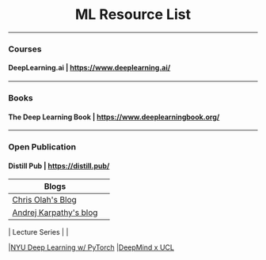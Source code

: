 <h1 align="center"> ML Resource List </h1>


---------------

### **Courses**

#### DeepLearning.ai | https://www.deeplearning.ai/

---------------

### **Books**
#### The Deep Learning Book | https://www.deeplearningbook.org/

---------------
### **Open Publication**
#### Distill Pub | https://distill.pub/

|  Blogs | |
| ------------- |:-------------|
|[Chris Olah's Blog](https://colah.github.io/)
|[Andrej Karpathy's blog](http://karpathy.github.io/)

|  Lecture Series | |

|[NYU Deep Learning w/ PyTorch](https://bit.ly/3eMU20v)
|[DeepMind x UCL ](https://bit.ly/31Ev8N1)
